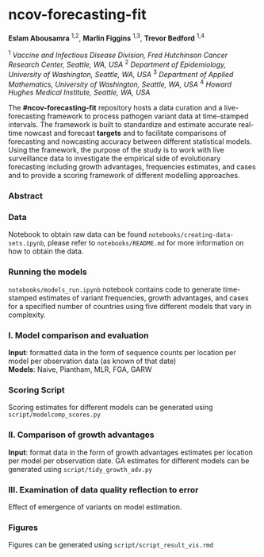 # ncov-forecasting-fit

**Eslam Abousamra** <sup>1,2</sup>, **Marlin Figgins** <sup>1,3</sup>, **Trevor Bedford** <sup>1,4</sup>

<sup>1</sup> *Vaccine and Infectious Disease Division, Fred Hutchinson Cancer Research Center, Seattle, WA, USA*
<sup>2</sup> *Department of Epidemiology, University of Washington, Seattle, WA, USA* 
<sup>3</sup> *Department of Applied Mathematics, University of Washington, Seattle, WA, USA*
<sup>4</sup> *Howard Hughes Medical Institute, Seattle, WA, USA*




The **#ncov-forecasting-fit** repository hosts a data curation and a live-forecasting framework to process pathogen variant data at time-stamped intervals. The framework is built to standardize and estimate accurate real-time nowcast and forecast **targets** and to facilitate comparisons of forecasting and nowcasting accuracy between different statistical models. Using the framework, the purpose of the study is to work with live surveillance data to investigate the empirical side of evolutionary forecasting including growth advantages, frequencies estimates, and cases and to provide a scoring framework of different modelling approaches.



### Abstract










### Data

Notebook to obtain raw data can be found `notebooks/creating-data-sets.ipynb`, please refer to `notebooks/README.md` for more information on how to obtain the data.


### Running the models

`notebooks/models_run.ipynb` notebook contains code to generate time-stamped estimates of variant frequencies, growth advantages, and cases for a specified number of countries using five different models that vary in complexity. 



### I. Model comparison and evaluation

**Input**: formatted data in the form of sequence counts per location per model per observation data (as known of that date)  <br />
**Models**: Naive, Piantham, MLR, FGA, GARW

### Scoring Script

Scoring estimates for different models can be generated using `script/modelcomp_scores.py`


### II. Comparison of growth advantages 
**Input**: format data in the form of growth advantages estimates per location per model per observation date.
GA estimates for different models can be generated using `script/tidy_growth_adv.py`

### III. Examination of data quality reflection to error

Effect of emergence of variants on model estimation.


### Figures

Figures can be generated using `script/script_result_vis.rmd`


